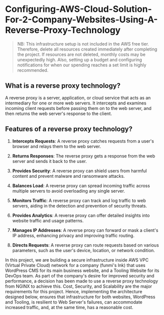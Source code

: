 # Configuring-AWS-Cloud-Solution-For-2-Company-Websites-Using-A-Reverse-Proxy-Technology
> NB: This infrastructure setup is not included in the AWS free tier. Therefore, delete all resources created immediately after completing the project. If resources are not deleted, monthly costs may be unexpectedly high. Also, setting up a budget and configuring notifications for when our spending reaches a set limit is highly recommended.

## What is a reverse proxy technology?
A reverse proxy is a server, application, or cloud service that acts as an intermediary for one or more web servers. It intercepts and examines incoming client requests before passing them on to the web server, and then returns the web server's response to the client. 

## Features of a reverse proxy technology?

1. **Intercepts Requests**: A reverse proxy catches requests from a user's browser and relays them to the web server.

2. **Returns Responses**: The reverse proxy gets a response from the web server and sends it back to the user.

3. **Provides Security**: A reverse proxy can shield users from harmful content and prevent malware and ransomware attacks.

4. **Balances Load**: A reverse proxy can spread incoming traffic across multiple servers to avoid overloading any single server.

5. **Monitors Traffic**: A reverse proxy can track and log traffic to web servers, aiding in the detection and prevention of security threats.

6. **Provides Analytics**: A reverse proxy can offer detailed insights into website traffic and usage patterns.

7. **Manages IP Addresses**: A reverse proxy can forward or mask a client's IP address, enhancing privacy and improving traffic routing.

8. **Directs Requests**: A reverse proxy can route requests based on various parameters, such as the user's device, location, or network condition.

In this project, we are building a secure infrastructure inside AWS VPC (Virtual Private Cloud) network for a company (funmi's Ink) that uses WordPress CMS for its main business website, and a Tooling Website for its DevOps team. As part of the company's desire for improved security and performance, a decision has been made to use a reverse proxy technology from NGINX to achieve this.
Cost, Security, and Scalability are the major requirements for this project. Hence, implementing the architecture designed below, ensures that infrastructure for both websites, WordPress and Tooling, is resilient to Web Server's failures, can accommodate increased traffic, and, at the same time, has a reasonable cost.



